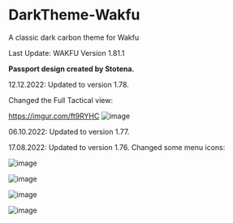 # DarkTheme-Wakfu
A classic dark carbon theme for Wakfu

Last Update: 
WAKFU Version 1.81.1

**Passport design created by Stotena.**

12.12.2022: Updated to version 1.78.

Changed the Full Tactical view:

https://imgur.com/ft9RYHC
![image](https://user-images.githubusercontent.com/94634132/210650459-4bfd41b4-1102-4ecf-81ea-60b0ee1b10c9.png)

06.10.2022: Updated to version 1.77.

17.08.2022: Updated to version 1.76.
Changed some menu icons:

![image](https://user-images.githubusercontent.com/94634132/185227277-b9142190-de75-47ba-8985-d61585a68a98.png)

![image](https://user-images.githubusercontent.com/94634132/184757536-165b99cb-64df-4484-9677-4e9af9c775b1.png)

![image](https://user-images.githubusercontent.com/94634132/184757561-3d62d085-7a51-489d-8300-3736415ce96c.png)

![image](https://user-images.githubusercontent.com/94634132/184757710-ffaa8056-46b6-46f8-a589-2e94b1c9492a.png)
